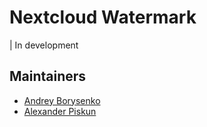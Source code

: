 # Nextcloud Watermark

| In development

## Maintainers

* [Andrey Borysenko](https://github.com/andrey18106)
* [Alexander Piskun](https://github.com/bigcat88)